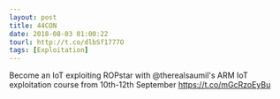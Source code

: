```yaml
---
layout: post
title: 44CON
date: 2018-08-03 01:00:22
tourl: http://t.co/dlbSf1777O
tags: [Exploitation]
---
```

Become an IoT exploiting ROPstar with @therealsaumil's ARM IoT exploitation course from 10th-12th September https://t.co/mGcRzoEyBu